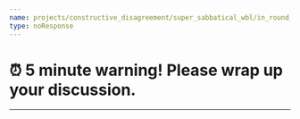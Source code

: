 ```yaml
---
name: projects/constructive_disagreement/super_sabbatical_wbl/in_round_5min_warning.md
type: noResponse
---
```


# ⏰ 5 minute warning! Please wrap up your discussion. 

---
